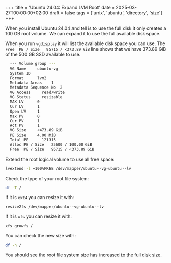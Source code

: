+++
title = 'Ubuntu 24.04: Expand LVM Root'
date = 2025-03-27T00:00:00+02:00
draft = false
tags = ['unix', 'ubuntu', 'directory', 'size']
+++

When you install Ubuntu 24.04 and tell is to use the full disk it only creates a 100 GB root volume. We can expand it to use the full available disk space.

When you run `vgdisplay` it will list the available disk space you can use. The `Free  PE / Size   95715 / <373.89 GiB` line shows that we have 373.89 GiB of the 500 GB SSD available to use.

```bash
  --- Volume group ---
  VG Name     ubuntu-vg
  System ID
  Format      lvm2
  Metadata Areas    1
  Metadata Sequence No  2
  VG Access     read/write
  VG Status     resizable
  MAX LV      0
  Cur LV      1
  Open LV     1
  Max PV      0
  Cur PV      1
  Act PV      1
  VG Size     <473.89 GiB
  PE Size     4.00 MiB
  Total PE      121315
  Alloc PE / Size   25600 / 100.00 GiB
  Free  PE / Size   95715 / <373.89 GiB
```

Extend the root logical volume to use all free space:

```bash
lvextend -l +100%FREE /dev/mapper/ubuntu--vg-ubuntu--lv
```

Check the type of your root file system:

```bash
df -T /
```

If it is `ext4` you can resize it with:

```bash
resize2fs /dev/mapper/ubuntu--vg-ubuntu--lv
```

If it is `xfs` you can resize it with:

```bash
xfs_growfs /
```

You can check the new size with:

```bash
df -h /
```

You should see the root file system size has increased to the full disk size.
